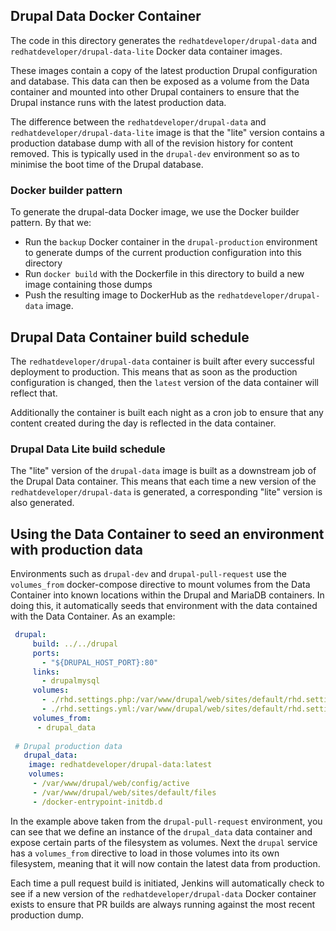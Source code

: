 ## Drupal Data Docker Container

The code in this directory generates the `redhatdeveloper/drupal-data` and `redhatdeveloper/drupal-data-lite` Docker data
container images.

These images contain a copy of the latest production Drupal configuration and database. This data can then be exposed
as a volume from the Data container and mounted into other Drupal containers to ensure that the Drupal instance runs
with the latest production data.

The difference between the `redhatdeveloper/drupal-data` and `redhatdeveloper/drupal-data-lite` image is that the "lite"
version contains a production database dump with all of the revision history for content removed. This is typically used
in the `drupal-dev` environment so as to minimise the boot time of the Drupal database.


### Docker builder pattern

To generate the drupal-data Docker image, we use the Docker builder pattern. By that we:

* Run the `backup` Docker container in the `drupal-production` environment to generate dumps of the current production configuration into this directory
* Run `docker build` with the Dockerfile in this directory to build a new image containing those dumps
* Push the resulting image to DockerHub as the `redhatdeveloper/drupal-data` image.
  
## Drupal Data Container build schedule
  
The `redhatdeveloper/drupal-data` container is built after every successful deployment to production. This means that
  as soon as the production configuration is changed, then the `latest` version of the data container will reflect that.
  
  Additionally the container is built each night as a cron job to ensure that any content created during the day is
  reflected in the data container.
  
### Drupal Data Lite build schedule
  
  The "lite" version of the `drupal-data` image is built as a downstream job of the Drupal Data container. This means
  that each time a new version of the `redhatdeveloper/drupal-data` is generated, a corresponding "lite" version is also
  generated.
  
## Using the Data Container to seed an environment with production data
  
  Environments such as `drupal-dev` and `drupal-pull-request` use the `volumes_from` docker-compose directive to mount
  volumes from the Data Container into known locations within the Drupal and MariaDB containers. In doing this, it
  automatically seeds that environment with the data contained with the Data Container. As an example:
  
  ```yaml
   drupal:
       build: ../../drupal
       ports:
         - "${DRUPAL_HOST_PORT}:80"
       links:
         - drupalmysql
       volumes:
         - ./rhd.settings.php:/var/www/drupal/web/sites/default/rhd.settings.php
         - ./rhd.settings.yml:/var/www/drupal/web/sites/default/rhd.settings.yml
       volumes_from:
        - drupal_data
    
   # Drupal production data
     drupal_data:
      image: redhatdeveloper/drupal-data:latest
      volumes:
       - /var/www/drupal/web/config/active
       - /var/www/drupal/web/sites/default/files
       - /docker-entrypoint-initdb.d
  ```
  
  In the example above taken from the `drupal-pull-request` environment, you can see that we define an instance of the 
  `drupal_data` data container and expose certain parts of the filesystem as volumes. Next the `drupal` service has a 
  `volumes_from` directive to load in those volumes into its own filesystem, meaning that it will now contain the latest
  data from production.
  
  Each time a pull request build is initiated, Jenkins will automatically check to see if a new version of the `redhatdeveloper/drupal-data`
  Docker container exists to ensure that PR builds are always running against the most recent production dump.
  
  
  